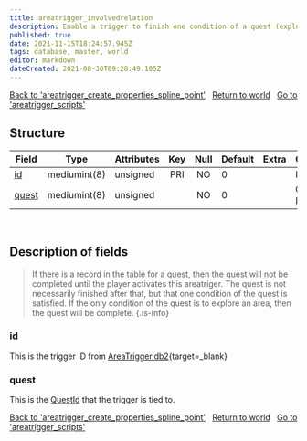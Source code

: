 ```yaml
---
title: areatrigger_involvedrelation
description: Enable a trigger to finish one condition of a quest (explore)
published: true
date: 2021-11-15T18:24:57.945Z
tags: database, master, world
editor: markdown
dateCreated: 2021-08-30T09:28:49.105Z
---
```


<a href="https://dev.trinitycore.info/en/database/master/world/areatrigger_create_properties_spline_point" class="mt-5 v-btn v-btn--depressed v-btn--flat v-btn--outlined theme--light v-size--default darkblue--text text--lighten-3"><span class="v-btn__content"><i aria-hidden="true" class="v-icon notranslate v-icon--left mdi mdi-arrow-left theme--light"></i><span>Back to 'areatrigger_create_properties_spline_point'</span></span></a>&nbsp;&nbsp;&nbsp;<a href="https://dev.trinitycore.info/en/database/master/world/home" class="mt-5 v-btn v-btn--depressed v-btn--flat v-btn--outlined theme--light v-size--default darkblue--text text--lighten-3"><span class="v-btn__content"><i aria-hidden="true" class="v-icon notranslate v-icon--left mdi mdi-home-outline theme--light"></i><span>Return to world</span></span></a>&nbsp;&nbsp;&nbsp;<a href="https://dev.trinitycore.info/en/database/master/world/areatrigger_scripts" class="mt-5 v-btn v-btn--depressed v-btn--flat v-btn--outlined theme--light v-size--default darkblue--text text--lighten-3"><span class="v-btn__content"><span>Go to 'areatrigger_scripts'</span><i aria-hidden="true" class="v-icon notranslate v-icon--right mdi mdi-arrow-right theme--light"></i></span></a>

## Structure

| Field | Type | Attributes | Key | Null | Default | Extra | Comment |
| --- | --- | --- | :---: | :---: | --- | --- | --- |
| [id](#id) | mediumint(8) | unsigned | PRI | NO | 0 |  | Identifier |
| [quest](#quest) | mediumint(8) | unsigned |  | NO | 0 |  | Quest Identifier |
&nbsp;

## Description of fields

> If there is a record in the table for a quest, then the quest will not be completed until the player activates this areatriger. The quest is not necessarily finished after that, but that one condition of the quest is satisfied. If the only condition of the quest is to explore an area, then the quest will be complete.
{.is-info}


### id
This is the trigger ID from [AreaTrigger.db2](https://wow.tools/dbc/?dbc=areatrigger){target=_blank}
&nbsp;

### quest
This is the [QuestId](/database/master/world/quest_template#id) that the trigger is tied to.
&nbsp;

<a href="https://dev.trinitycore.info/en/database/master/world/areatrigger_create_properties_spline_point" class="mt-5 v-btn v-btn--depressed v-btn--flat v-btn--outlined theme--light v-size--default darkblue--text text--lighten-3"><span class="v-btn__content"><i aria-hidden="true" class="v-icon notranslate v-icon--left mdi mdi-arrow-left theme--light"></i><span>Back to 'areatrigger_create_properties_spline_point'</span></span></a>&nbsp;&nbsp;&nbsp;<a href="https://dev.trinitycore.info/en/database/master/world/home" class="mt-5 v-btn v-btn--depressed v-btn--flat v-btn--outlined theme--light v-size--default darkblue--text text--lighten-3"><span class="v-btn__content"><i aria-hidden="true" class="v-icon notranslate v-icon--left mdi mdi-home-outline theme--light"></i><span>Return to world</span></span></a>&nbsp;&nbsp;&nbsp;<a href="https://dev.trinitycore.info/en/database/master/world/areatrigger_scripts" class="mt-5 v-btn v-btn--depressed v-btn--flat v-btn--outlined theme--light v-size--default darkblue--text text--lighten-3"><span class="v-btn__content"><span>Go to 'areatrigger_scripts'</span><i aria-hidden="true" class="v-icon notranslate v-icon--right mdi mdi-arrow-right theme--light"></i></span></a>

